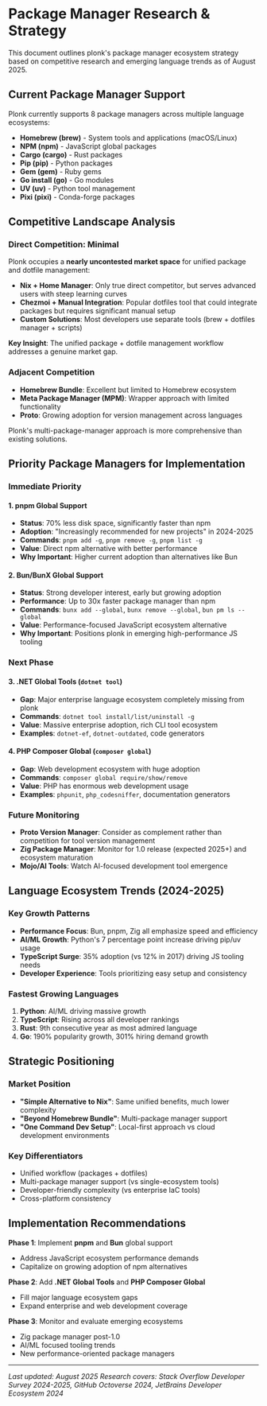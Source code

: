 # Package Manager Research & Strategy

This document outlines plonk's package manager ecosystem strategy based on competitive research and emerging language trends as of August 2025.

## Current Package Manager Support

Plonk currently supports 8 package managers across multiple language ecosystems:

- **Homebrew (brew)** - System tools and applications (macOS/Linux)
- **NPM (npm)** - JavaScript global packages
- **Cargo (cargo)** - Rust packages
- **Pip (pip)** - Python packages
- **Gem (gem)** - Ruby gems
- **Go install (go)** - Go modules
- **UV (uv)** - Python tool management
- **Pixi (pixi)** - Conda-forge packages

## Competitive Landscape Analysis

### Direct Competition: Minimal

Plonk occupies a **nearly uncontested market space** for unified package and dotfile management:

- **Nix + Home Manager**: Only true direct competitor, but serves advanced users with steep learning curves
- **Chezmoi + Manual Integration**: Popular dotfiles tool that could integrate packages but requires significant manual setup
- **Custom Solutions**: Most developers use separate tools (brew + dotfiles manager + scripts)

**Key Insight**: The unified package + dotfile management workflow addresses a genuine market gap.

### Adjacent Competition

- **Homebrew Bundle**: Excellent but limited to Homebrew ecosystem
- **Meta Package Manager (MPM)**: Wrapper approach with limited functionality
- **Proto**: Growing adoption for version management across languages

Plonk's multi-package-manager approach is more comprehensive than existing solutions.

## Priority Package Managers for Implementation

### Immediate Priority

#### 1. **pnpm Global Support**
- **Status**: 70% less disk space, significantly faster than npm
- **Adoption**: "Increasingly recommended for new projects" in 2024-2025
- **Commands**: `pnpm add -g`, `pnpm remove -g`, `pnpm list -g`
- **Value**: Direct npm alternative with better performance
- **Why Important**: Higher current adoption than alternatives like Bun

#### 2. **Bun/BunX Global Support**
- **Status**: Strong developer interest, early but growing adoption
- **Performance**: Up to 30x faster package manager than npm
- **Commands**: `bunx add --global`, `bunx remove --global`, `bun pm ls --global`
- **Value**: Performance-focused JavaScript ecosystem alternative
- **Why Important**: Positions plonk in emerging high-performance JS tooling

### Next Phase

#### 3. **.NET Global Tools** (`dotnet tool`)
- **Gap**: Major enterprise language ecosystem completely missing from plonk
- **Commands**: `dotnet tool install/list/uninstall -g`
- **Value**: Massive enterprise adoption, rich CLI tool ecosystem
- **Examples**: `dotnet-ef`, `dotnet-outdated`, code generators

#### 4. **PHP Composer Global** (`composer global`)
- **Gap**: Web development ecosystem with huge adoption
- **Commands**: `composer global require/show/remove`
- **Value**: PHP has enormous web development usage
- **Examples**: `phpunit`, `php_codesniffer`, documentation generators

### Future Monitoring

- **Proto Version Manager**: Consider as complement rather than competition for tool version management
- **Zig Package Manager**: Monitor for 1.0 release (expected 2025+) and ecosystem maturation
- **Mojo/AI Tools**: Watch AI-focused development tool emergence

## Language Ecosystem Trends (2024-2025)

### Key Growth Patterns
- **Performance Focus**: Bun, pnpm, Zig all emphasize speed and efficiency
- **AI/ML Growth**: Python's 7 percentage point increase driving pip/uv usage
- **TypeScript Surge**: 35% adoption (vs 12% in 2017) driving JS tooling needs
- **Developer Experience**: Tools prioritizing easy setup and consistency

### Fastest Growing Languages
1. **Python**: AI/ML driving massive growth
2. **TypeScript**: Rising across all developer rankings
3. **Rust**: 9th consecutive year as most admired language
4. **Go**: 190% popularity growth, 301% hiring demand growth

## Strategic Positioning

### Market Position
- **"Simple Alternative to Nix"**: Same unified benefits, much lower complexity
- **"Beyond Homebrew Bundle"**: Multi-package manager support
- **"One Command Dev Setup"**: Local-first approach vs cloud development environments

### Key Differentiators
- Unified workflow (packages + dotfiles)
- Multi-package manager support (vs single-ecosystem tools)
- Developer-friendly complexity (vs enterprise IaC tools)
- Cross-platform consistency

## Implementation Recommendations

**Phase 1**: Implement **pnpm** and **Bun** global support
- Address JavaScript ecosystem performance demands
- Capitalize on growing adoption of npm alternatives

**Phase 2**: Add **.NET Global Tools** and **PHP Composer Global**
- Fill major language ecosystem gaps
- Expand enterprise and web development coverage

**Phase 3**: Monitor and evaluate emerging ecosystems
- Zig package manager post-1.0
- AI/ML focused tooling trends
- New performance-oriented package managers

---

*Last updated: August 2025*
*Research covers: Stack Overflow Developer Survey 2024-2025, GitHub Octoverse 2024, JetBrains Developer Ecosystem 2024*
